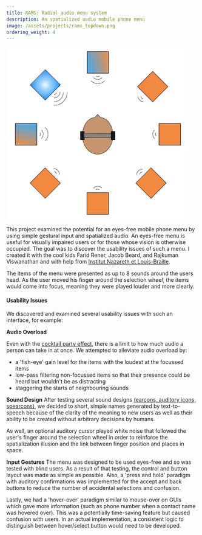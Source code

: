 ```yaml
---
title: RAMS: Radial audio menu system
description: An spatialized audio mobile phone menu
image: /assets/projects/rams_topdown.png
ordering_weight: 4
---
```


![RAMS diagram showing the user's head in the center of repeating sounds, with one louder than the other.](/assets/projects/rams_topdown.png)

This project examined the potential for an eyes-free mobile phone menu by using simple gestural input and spatialized audio. An eyes-free menu is useful for visually impaired users or for those whose vision is otherwise occupied. The goal was to discover the usability issues of such a menu. I created it with the cool kids Farid Rener, Jacob Beard, and Rajkuman Viswanathan and with help from [Institut Nazareth et Louis-Braille](http://www.inlb.qc.ca/).

The items of the menu were presented as up to 8 sounds around the users head. As the user moved his finger around the selection wheel, the items would come into focus, meaning they were played louder and more clearly.

#### Usability Issues

We discovered and examined several usability issues with such an interface, for example:

**Audio Overload**

Even with the [cocktail party effect](http://en.wikipedia.org/wiki/Cocktail_party_effect), there is a limit to how much audio a person can take in at once. We attempted to alleviate audio overload by:

- a 'fish-eye' gain level for the items with the loudest at the focussed items 
- low-pass filtering non-focussed items so that their presence could be heard but wouldn't be as distracting
- staggering the starts of neighbouring sounds 

**Sound Design**
After testing several sound designs [(earcons, auditory icons, spearcons)](http://sonify.psych.gatech.edu/publications/pdfs/2008ICAD-DinglerLindsayWalker.pdf), we decided to short, simple names generated by text-to-speech because of the clarity of the meaning to new users as well as their ability to be created without arbitrary decisions by humans.

As well, an optional auditory cursor played white noise that followed the user's finger around the selection wheel in order to reinforce the spatialization illusion and the link between finger position and places in space.

**Input Gestures**
The menu was designed to be used eyes-free and so was tested with blind users. As a result of that testing, the control and button layout was made as simple as possible. Also, a 'press and hold' paradigm with auditory confirmations was implemented for the accept and back buttons to reduce the number of accidental selections and confusion. 

Lastly, we had a 'hover-over' paradigm similar to mouse-over on GUIs which gave more information (such as phone number when a contact name was hovered over). This was a potentially time-saving feature but caused confusion with users. In an actual implementation, a consistent logic to distinguish between hover/select button would need to be developed.